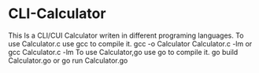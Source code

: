 # CLI-Calculator
This Is a CLI/CUI Calculator writen in different programing languages. 
To use Calculator.c use gcc to compile it. gcc -o Calculator Calculator.c -lm or gcc Calculator.c -lm 
To use Calculator,go use go to compile it. go build Calculator.go or go run Calculator.go 
